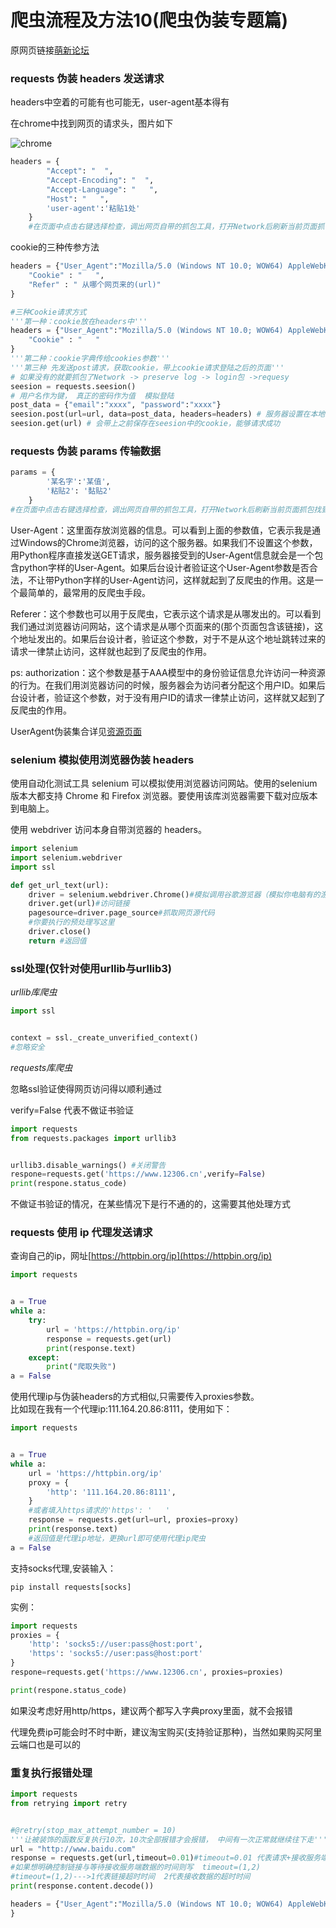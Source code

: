 # 爬虫流程及方法10(爬虫伪装专题篇)


原网页链接[萌新论坛](https://www.lolichan.vip/)

### requests 伪装 headers 发送请求

headers中空着的可能有也可能无，user-agent基本得有

在chrome中找到网页的请求头，图片如下

![chrome](https://pic.liesio.com/2020/04/29/2b9000003ca32.png)

```python
headers = {
        "Accept": "  ",
        "Accept-Encoding": "  ",
        "Accept-Language": "   ",
        "Host": "   ",
        'user-agent':'粘贴1处'
    }    
    #在页面中点击右键选择检查，调出网页自带的抓包工具，打开Network后刷新当前页面抓包找到user-agent的项复制粘贴1
```

cookie的三种传参方法

```python
headers = {"User_Agent":"Mozilla/5.0 (Windows NT 10.0; WOW64) AppleWebKit/537.36 (KHTML, like Gecko) Chrome/64.0.3282.186 Safari/537.36",
    "Cookie" : "   ",
    "Refer" : " 从哪个网页来的(url)"
}

#三种Cookie请求方式
'''第一种：cookie放在headers中'''
headers = {"User_Agent":"Mozilla/5.0 (Windows NT 10.0; WOW64) AppleWebKit/537.36 (KHTML, like Gecko) Chrome/64.0.3282.186 Safari/537.36",
    "Cookie" : "   "
}
'''第二种：cookie字典传给cookies参数'''
'''第三种 先发送post请求，获取cookie，带上cookie请求登陆之后的页面'''
# 如果没有的就要抓包了Network -> preserve log -> login包 ->requesy
seesion = requests.seesion()
# 用户名作为键， 真正的密码作为值  模拟登陆
post_data = {"email":"xxxx", "password":"xxxx"}
seesion.post(url=url, data=post_data, headers=headers) # 服务器设置在本地的cookie会保存在本地
seesion.get(url) # 会带上之前保存在seesion中的cookie，能够请求成功
```

### requests 伪装 params 传输数据

```python
params = {
        '某名字':'某值',
        '粘贴2': '黏贴2'
    }
#在页面中点击右键选择检查，调出网页自带的抓包工具，打开Network后刷新当前页面抓包找到Query String Parameters的项复制粘贴2（记得加符号'粘贴2'）
```

User-Agent：这里面存放浏览器的信息。可以看到上面的参数值，它表示我是通过Windows的Chrome浏览器，访问的这个服务器。如果我们不设置这个参数，用Python程序直接发送GET请求，服务器接受到的User-Agent信息就会是一个包含python字样的User-Agent。如果后台设计者验证这个User-Agent参数是否合法，不让带Python字样的User-Agent访问，这样就起到了反爬虫的作用。这是一个最简单的，最常用的反爬虫手段。

Referer：这个参数也可以用于反爬虫，它表示这个请求是从哪发出的。可以看到我们通过浏览器访问网站，这个请求是从哪个页面来的(那个页面包含该链接)，这个地址发出的。如果后台设计者，验证这个参数，对于不是从这个地址跳转过来的请求一律禁止访问，这样就也起到了反爬虫的作用。

ps: authorization：这个参数是基于AAA模型中的身份验证信息允许访问一种资源的行为。在我们用浏览器访问的时候，服务器会为访问者分配这个用户ID。如果后台设计者，验证这个参数，对于没有用户ID的请求一律禁止访问，这样就又起到了反爬虫的作用。

UserAgent伪装集合详见[资源页面](https://spiritlhl.github.io/resource/)

### selenium 模拟使用浏览器伪装 headers

使用自动化测试工具 selenium 可以模拟使用浏览器访问网站。使用的selenium版本大都支持 Chrome 和 Firefox 浏览器。要使用该库浏览器需要下载对应版本到电脑上。

使用 webdriver 访问本身自带浏览器的 headers。

```python
import selenium
import selenium.webdriver
import ssl

def get_url_text(url):
    driver = selenium.webdriver.Chrome()#模拟调用谷歌游览器（模拟你电脑有的游览器操作）
    driver.get(url)#访问链接
    pagesource=driver.page_source#抓取网页源代码
    #你要执行的预处理写这里
    driver.close()
    return #返回值
```

### ssl处理(仅针对使用urllib与urllib3)

*urllib库爬虫*  

```python
import ssl


context = ssl._create_unverified_context()
#忽略安全
```

*requests库爬虫*

忽略ssl验证使得网页访问得以顺利通过

verify=False 代表不做证书验证

```python
import requests
from requests.packages import urllib3


urllib3.disable_warnings() #关闭警告
respone=requests.get('https://www.12306.cn',verify=False)
print(respone.status_code)

```

不做证书验证的情况，在某些情况下是行不通的的，这需要其他处理方式

### requests 使用 ip 代理发送请求

查询自己的ip，网址[https://httpbin.org/ip](https://httpbin.org/ip)

```python
import requests


a = True
while a:
    try:
        url = 'https://httpbin.org/ip'
        response = requests.get(url)
        print(response.text)
    except:
        print("爬取失败")
a = False
```


使用代理ip与伪装headers的方式相似,只需要传入proxies参数。  
比如现在我有一个代理ip:111.164.20.86:8111，使用如下：

```python
import requests


a = True
while a:
    url = 'https://httpbin.org/ip'
    proxy = {
        'http': '111.164.20.86:8111',
    }
    #或者填入https请求的'https': '   '
    response = requests.get(url=url, proxies=proxy)
    print(response.text)
    #返回值是代理ip地址，更换url即可使用代理ip爬虫
a = False
```
支持socks代理,安装输入：
```
pip install requests[socks]
```
实例：
```python
import requests
proxies = {
    'http': 'socks5://user:pass@host:port',
    'https': 'socks5://user:pass@host:port'
}
respone=requests.get('https://www.12306.cn', proxies=proxies)

print(respone.status_code)
```

如果没考虑好用http/https，建议两个都写入字典proxy里面，就不会报错

代理免费ip可能会时不时中断，建议淘宝购买(支持验证那种)，当然如果购买阿里云端口也是可以的

### 重复执行报错处理

```python
import requests
from retrying import retry


#@retry(stop_max_attempt_number = 10)
'''让被装饰的函数反复执行10次，10次全部报错才会报错， 中间有一次正常就继续往下走'''
url = "http://www.baidu.com"
response = requests.get(url,timeout=0.01)#timeout=0.01 代表请求+接收服务端数据的总时间
#如果想明确控制链接与等待接收服务端数据的时间则写  timeout=(1,2)
#timeout=(1,2)--->1代表链接超时时间  2代表接收数据的超时时间
print(response.content.decode())

headers = {"User_Agent":"Mozilla/5.0 (Windows NT 10.0; WOW64) AppleWebKit/537.36 (KHTML, like Gecko) Chrome/64.0.3282.186 Safari/537.36",
}
```





